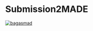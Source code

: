 # Submission2MADE

[![bagasmad](https://circleci.com/gh/bagasmad/Submission2MADE.svg?style=svg)](https://circleci.com/gh/bagasmad/Submission2MADE)
